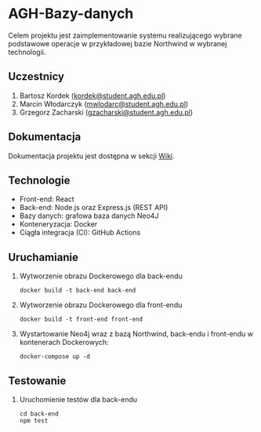 # AGH-Bazy-danych
Celem projektu jest zaimplementowanie systemu realizującego wybrane podstawowe operacje w przykładowej bazie Northwind w wybranej technologii.

## Uczestnicy
1. Bartosz Kordek (kordek@student.agh.edu.pl)
2. Marcin Włodarczyk (mwlodarc@student.agh.edu.pl)
3. Grzegorz Zacharski (gzacharski@student.agh.edu.pl)

## Dokumentacja
Dokumentacja projektu jest dostępna w sekcji [Wiki](https://github.com/gzacharski/AGH-Bazy-danych/wiki).

## Technologie
* Front-end: React
* Back-end: Node.js oraz Express.js (REST API)
* Bazy danych: grafowa baza danych Neo4J
* Konteneryzacja: Docker
* Ciągła integracja (CI): GitHub Actions

## Uruchamianie
1. Wytworzenie obrazu Dockerowego dla back-endu
   ```shell script
   docker build -t back-end back-end
   ```
1. Wytworzenie obrazu Dockerowego dla front-endu
   ```shell script
   docker build -t front-end front-end
   ```
1. Wystartowanie Neo4j wraz z bazą Northwind, back-endu i front-endu w kontenerach Dockerowych:
   ```shell script
   docker-compose up -d
   ```

## Testowanie

1. Uruchomienie testów dla back-endu
    ```shell script
    cd back-end
    npm test
    ```
